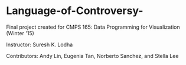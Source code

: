 # Language-of-Controversy-
 
 Final project created for CMPS 165: Data Programming for Visualization (Winter '15)
 
 Instructor: Suresh K. Lodha
 
 Contributors: Andy Lin, Eugenia Tan, Norberto Sanchez, and Stella Lee
 

